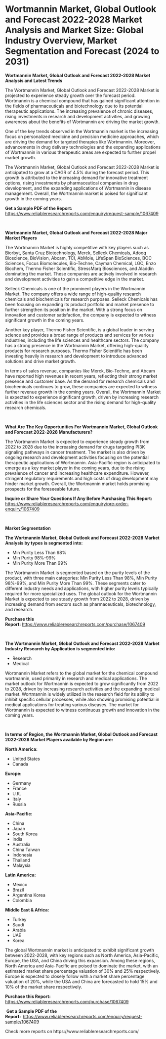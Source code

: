 <p><h1>Wortmannin Market, Global Outlook and Forecast 2022-2028 Market Analysis and Market Size: Global Industry Overview, Market Segmentation and Forecast (2024 to 2031)</h1></p><p><strong>Wortmannin Market, Global Outlook and Forecast 2022-2028 Market Analysis and Latest Trends</strong></p>
<p><p>The Wortmannin Market, Global Outlook and Forecast 2022-2028 Market is projected to experience steady growth over the forecast period. Wortmannin is a chemical compound that has gained significant attention in the fields of pharmaceuticals and biotechnology due to its potential therapeutic applications. The increasing prevalence of chronic diseases, rising investments in research and development activities, and growing awareness about the benefits of Wortmannin are driving the market growth.</p><p>One of the key trends observed in the Wortmannin market is the increasing focus on personalized medicine and precision medicine approaches, which are driving the demand for targeted therapies like Wortmannin. Moreover, advancements in drug delivery technologies and the expanding applications of Wortmannin in various therapeutic areas are expected to further propel market growth.</p><p>The Wortmannin Market, Global Outlook and Forecast 2022-2028 Market is anticipated to grow at a CAGR of 4.5% during the forecast period. This growth is attributed to the increasing demand for innovative treatment options, rising investments by pharmaceutical companies in drug development, and the expanding applications of Wortmannin in disease management. Overall, the Wortmannin market is poised for significant growth in the coming years.</p></p>
<p><strong>Get a Sample PDF of the Report:&nbsp;</strong> <a href="https://www.reliableresearchreports.com/enquiry/request-sample/1067409">https://www.reliableresearchreports.com/enquiry/request-sample/1067409</a></p>
<p>&nbsp;</p>
<p><strong>Wortmannin Market, Global Outlook and Forecast 2022-2028 Major Market Players</strong></p>
<p><p>The Wortmannin Market is highly competitive with key players such as Biorbyt, Santa Cruz Biotechnology, Merck, Selleck Chemicals, Adooq Bioscience, BioVision, Abcam, TCI, AbMole, LifeSpan BioSciences, BOC Sciences, Focus Biomolecules, Bio-Techne, Cayman Chemical, LGC, Enzo Biochem, Thermo Fisher Scientific, StressMarq Biosciences, and Aladdin dominating the market. These companies are actively involved in research and development activities to gain a competitive edge in the market.</p><p>Selleck Chemicals is one of the prominent players in the Wortmannin Market. The company offers a wide range of high-quality research chemicals and biochemicals for research purposes. Selleck Chemicals has been focusing on expanding its product portfolio and market presence to further strengthen its position in the market. With a strong focus on innovation and customer satisfaction, the company is expected to witness significant growth in the coming years.</p><p>Another key player, Thermo Fisher Scientific, is a global leader in serving science and provides a broad range of products and services for various industries, including the life sciences and healthcare sectors. The company has a strong presence in the Wortmannin Market, offering high-quality products for research purposes. Thermo Fisher Scientific has been investing heavily in research and development to introduce advanced solutions and drive market growth.</p><p>In terms of sales revenue, companies like Merck, Bio-Techne, and Abcam have reported high revenues in recent years, reflecting their strong market presence and customer base. As the demand for research chemicals and biochemicals continues to grow, these companies are expected to witness further revenue growth in the coming years. Overall, the Wortmannin Market is expected to experience significant growth, driven by increasing research activities in the life sciences sector and the rising demand for high-quality research chemicals.</p></p>
<p>&nbsp;</p>
<p><strong>What Are The Key Opportunities For Wortmannin Market, Global Outlook and Forecast 2022-2028 Manufacturers?</strong></p>
<p><p>The Wortmannin Market is expected to experience steady growth from 2022 to 2028 due to the increasing demand for drugs targeting PI3K signaling pathways in cancer treatment. The market is also driven by ongoing research and development activities focusing on the potential therapeutic applications of Wortmannin. Asia-Pacific region is anticipated to emerge as a key market player in the coming years, due to the rising prevalence of cancer and increasing healthcare expenditure. However, stringent regulatory requirements and high costs of drug development may hinder market growth. Overall, the Wortmannin market holds promising prospects for the foreseeable future.</p></p>
<p><strong>Inquire or Share Your Questions If Any Before Purchasing This Report:</strong> <a href="https://www.reliableresearchreports.com/enquiry/pre-order-enquiry/1067409">https://www.reliableresearchreports.com/enquiry/pre-order-enquiry/1067409</a></p>
<p>&nbsp;</p>
<p><strong>Market Segmentation</strong></p>
<p><strong>The Wortmannin Market, Global Outlook and Forecast 2022-2028 Market Analysis by types is segmented into:</strong></p>
<p><ul><li>Min Purity Less Than 98%</li><li>Min Purity 98%-99%</li><li>Min Purity More Than 99%</li></ul></p>
<p><p>The Wortmannin Market is segmented based on the purity levels of the product, with three main categories: Min Purity Less Than 98%, Min Purity 98%-99%, and Min Purity More Than 99%. These segments cater to different industry needs and applications, with higher purity levels typically required for more specialized uses. The global outlook for the Wortmannin Market is expected to see steady growth from 2022 to 2028, driven by increasing demand from sectors such as pharmaceuticals, biotechnology, and research.</p></p>
<p><strong>Purchase this Report:&nbsp;</strong><a href="https://www.reliableresearchreports.com/purchase/1067409">https://www.reliableresearchreports.com/purchase/1067409</a></p>
<p>&nbsp;</p>
<p><strong>The Wortmannin Market, Global Outlook and Forecast 2022-2028 Market Industry Research by Application is segmented into:</strong></p>
<p><ul><li>Research</li><li>Medical</li></ul></p>
<p><p>Wortmannin Market refers to the global market for the chemical compound wortmannin, used primarily in research and medical applications. The market outlook for Wortmannin is expected to grow significantly from 2022 to 2028, driven by increasing research activities and the expanding medical market. Wortmannin is widely utilized in the research field for its ability to inhibit specific cellular processes, while also showing promising potential in medical applications for treating various diseases. The market for Wortmannin is expected to witness continuous growth and innovation in the coming years.</p></p>
<p>&nbsp;</p>
<p><strong>In terms of Region, the Wortmannin Market, Global Outlook and Forecast 2022-2028 Market Players available by Region are:</strong></p>
<p>
    <p> <strong> North America: </strong>
        <ul>
            <li>United States</li>
            <li>Canada</li>
        </ul>
        </p> 
    <p> <strong> Europe: </strong>
        <ul>
            <li>Germany</li>
            <li>France</li>
            <li>U.K.</li>
            <li>Italy</li>
            <li>Russia</li>
        </ul>
        </p> 
    <p> <strong> Asia-Pacific: </strong>
        <ul>
            <li>China</li>
            <li>Japan</li>
            <li>South Korea</li>
            <li>India</li>
            <li>Australia</li>
            <li>China Taiwan</li>
            <li>Indonesia</li>
            <li>Thailand</li>
            <li>Malaysia</li>
        </ul>
        </p> 
    <p> <strong> Latin America: </strong>
        <ul>
            <li>Mexico</li>
            <li>Brazil</li>
            <li>Argentina Korea</li>
            <li>Colombia</li>
        </ul>
        </p> 
    <p> <strong> Middle East & Africa: </strong>
        <ul>
            <li>Turkey</li>
            <li>Saudi</li>
            <li>Arabia</li>
            <li>UAE</li>
            <li>Korea</li>
        </ul>
    </p>
    </p>
<p><p>The global Wortmannin market is anticipated to exhibit significant growth between 2022-2028, with key regions such as North America, Asia-Pacific, Europe, the USA, and China driving this expansion. Among these regions, North America and Asia-Pacific are poised to dominate the market, with an estimated market share percentage valuation of 30% and 25% respectively. Europe is expected to closely follow with a market share percentage valuation of 20%, while the USA and China are forecasted to hold 15% and 10% of the market share respectively.</p></p>
<p><strong>Purchase this Report: </strong><a href="https://www.reliableresearchreports.com/purchase/1067409">https://www.reliableresearchreports.com/purchase/1067409</a></p>
<p>&nbsp;<strong>Get a Sample PDF of the Report:&nbsp;&nbsp;</strong><a href="https://www.reliableresearchreports.com/enquiry/request-sample/1067409">https://www.reliableresearchreports.com/enquiry/request-sample/1067409</a></p>
<p><strong></strong></p>
<p>Check more reports on https://www.reliableresearchreports.com/</p>